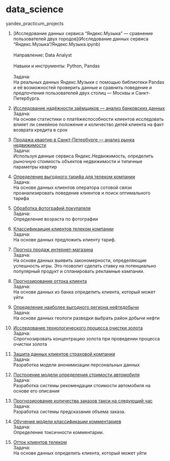# data_science
yandex_practicum_projects
1. [Исследование данных сервиса “Яндекс.Музыка” — сравнение пользователей двух городов](Исследование данных сервиса “Яндекс.Музыка”/Яндекс.Музыка.ipynb)  
 <br> Направление: Data Analyst <br>
 <br>Навыки и инструменты: Python, Pandas<br>
  <br> Задача:<br>
          На реальных данных Яндекс.Музыки c помощью библиотеки Pandas и её возможностей проверить данные и сравнить поведение и предпочтения     пользователей       двух столиц — Москвы и Санкт-Петербурга.

2. [Исследование надёжности заёмщиков — анализ банковских данных](Исследование_надёжности_заёмщиков.ipynb) 
   <br> Задача:<br>
      На основе статистики о платёжеспособности клиентов исследовать влияет ли семейное положение и количество детей клиента на факт возврата кредита в срок
3. [Продажа квартир в Санкт-Петербурге — анализ рынка недвижимости](Исследование_объявлений_о_продаже_квартир.ipynb)
   <br> Задача:<br>
      Используя данные сервиса Яндекс.Недвижимость, определить рыночную стоимость объектов недвижимости и типичные параметры квартир
4. [Определение выгодного тарифа для телеком компании](Определение_перспективного_тарифа_для_телеком-компании.ipynb)
    <br>Задача:<br>
      На основе данных клиентов оператора сотовой связи проанализировать поведение клиентов и поиск оптимального тарифа
5. [Обработка фотографий покупателя](Определение_возраста_покупателей.ipynb)
    <br>Задача:<br>
      Определение возраста по фотографии
6. [Классификаиция клиентов телеком компании](Определение_перспективного_тарифа_для_телеком-компании.ipynb)
    <br>Задача:<br>
      На основе данных предложить клиенту тариф.
7. [Прогноз продаж интернет-магазина](стримчик_прогноз_продаж.ipynb)
    <br>Задача:
      <br>На основе данных выявить закономерности, определяющие успешность игры. Это позволит сделать ставку на потенциально популярный продукт и спланировать рекламные кампании.
8. [Прогнозирование оттока клиента](Отток_клиента_банка.ipynb)
    <br>Задача:
      <br>На основе данных из банка определить клиента, который может уйти
9. [Определение наиболее выгодного региона нефтедобычи](Выбор_локации_для_скважины.ipynb)
   <br> Задача:
      <br>На основе данных геологи разведки выбрать район добычи нефти
10. [Исследование технологического процесса очистки золота](Восстановление_золота_из_руды.ipynb)
   <br> Задача:
      <br>Спрогнозировать концентрацию золота при проведении процесса очистки золота
11. [Защита данных клиентов страховой компании](Защита_персональных_данных_клиентов.ipynb)
    <br>Задача:
      <br>Разработка модели анонимизации персональных данных
12. [Построение модели определения стоимости автомобиля](Определение_стоимости_автомобилей.ipynb)
    <br>Задача:
      <br>Разработка системы рекомендации стоимости автомобиля на основе его описания
13. [Прогнозирование количества заказов такси на следующий час](Прогнозирование_заказов_такси.ipynb)
    <br>Задача:
      <br>Разработка системы предсказания объема заказа.
14. [Обучение модели классификации комментариев](классификация_комментарии.ipynb)
    <br>Задача:
      <br>Определение токсичности комментарии.
15. [Отток клиентов телеком](отток_клиентов_телеком.ipynb)
    <br>Задача:
       <br>На основе данных определить клиента, который может уйти


